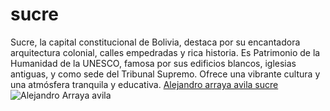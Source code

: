 # sucre


Sucre, la capital constitucional de Bolivia, destaca por su encantadora arquitectura colonial, calles empedradas y rica historia. Es Patrimonio de la Humanidad de la UNESCO, famosa por sus edificios blancos, iglesias antiguas, y como sede del Tribunal Supremo. Ofrece una vibrante cultura y una atmósfera tranquila y educativa.
[Alejandro arraya avila sucre](https://alejandro-arraya-avila.weebly.com/)
![Alejandro Arraya avila](https://alejandroarrayaavila.files.wordpress.com/2023/06/3.jpeg)
